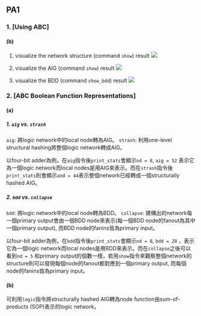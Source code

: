 ## PA1

### 1. [Using ABC]

#### (b)

1. visualize the network structure (command `show`) result
![](https://i.imgur.com/IarZHUV.png)

2. visualize the AIG (command `show`) result
![](https://i.imgur.com/09OYkYv.png)


3. visualize the BDD (command `show_bdd`) result
![](https://i.imgur.com/ckfzlDS.png)

### 2. [ABC Boolean Function Representations]

#### (a)

##### 1. `aig` vs. `strash`

`aig`: 將logic network中的local node轉為AIG。
`strash`: 利用one-level structural hashing將整個logic network轉成AIG。

以four-bit adder為例，在`aig`指令後`print_stats`會顯示`nd = 8`, `aig = 52` 表示它為一個logic network而local nodes是用AIG來表示。而在`strash`指令後`print_stats`則會顯示`and = 44`表示整個network已經轉成一個structurally hashed AIG。

##### 2. `bdd` vs. `collapse`


`bdd`: 將logic network中的local node轉為BDD。
`collapse`: 建構出的network每一個primary output會由一個BDD node來表示(每一個BDD node的fanout為其中一個primary output), 而BDD node的fanins皆為primary input。

以four-bit adder為例，在`bdd`指令後`print_stats`會顯示`nd = 8`, `bdd = 28` ，表示它為一個logic network而local nodes是用BDD來表示。而在`collapse`之後可以看到`nd = 5` 和primary output的個數一樣，若用`show`指令來觀察整個network的structure則可以發現每個node的fanout都對應到一個primary output, 而每個node的fanins皆為primary input。


#### (b)

可利用`logic`指令將structurally hashed AIG轉為node function由sum-of-products (SOP)表示的logic network。
